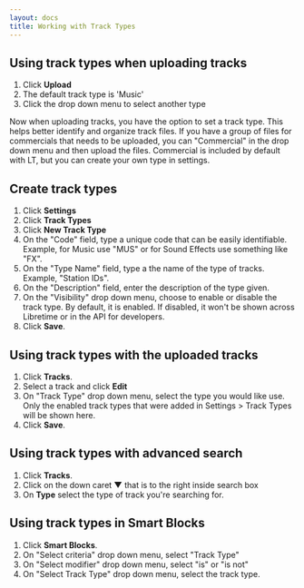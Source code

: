 ```yaml
---
layout: docs
title: Working with Track Types
---
```



## Using track types when uploading tracks

1. Click **Upload**
1. The default track type is 'Music'
1. Click the drop down menu to select another type

Now when uploading tracks, you have the option to set a track type. This helps better identify and organize track files. If you have a group of files for commercials that needs to be uploaded, you can "Commercial" in the drop down menu and then upload the files. Commercial is included by default with LT, but you can create your own type in settings.

## Create track types

1. Click **Settings**
1. Click **Track Types**
1. Click **New Track Type**
1. On the "Code" field, type a unique code that can be easily identifiable. Example, for Music use "MUS" or for Sound Effects use something like "FX".
1. On the "Type Name" field, type a the name of the type of tracks. Example, "Station IDs".
1. On the "Description" field, enter the description of the type given.
1. On the "Visibility" drop down menu, choose to enable or disable the track type. By default, it is enabled. If disabled, it won't be shown across Libretime or in the API for developers.
1. Click **Save**.

## Using track types with the uploaded tracks

1. Click **Tracks**.
1. Select a track and click **Edit**
1. On "Track Type" drop down menu, select the type you would like use. Only the enabled track types that were added in Settings > Track Types will be shown here.
1. Click **Save**.

## Using track types with advanced search

1. Click **Tracks**.
1. Click on the down caret **▼** that is to the right inside search box
1. On **Type** select the type of track you're searching for.

## Using track types in Smart Blocks

1. Click **Smart Blocks**.
1. On "Select criteria" drop down menu, select "Track Type"
1. On "Select modifier" drop down menu, select "is" or "is not"
1. On "Select Track Type" drop down menu, select the track type.
